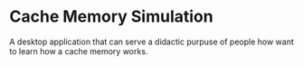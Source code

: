 # Cache Memory Simulation

A desktop application that can serve a didactic purpuse of people how want to learn how a cache memory works.
